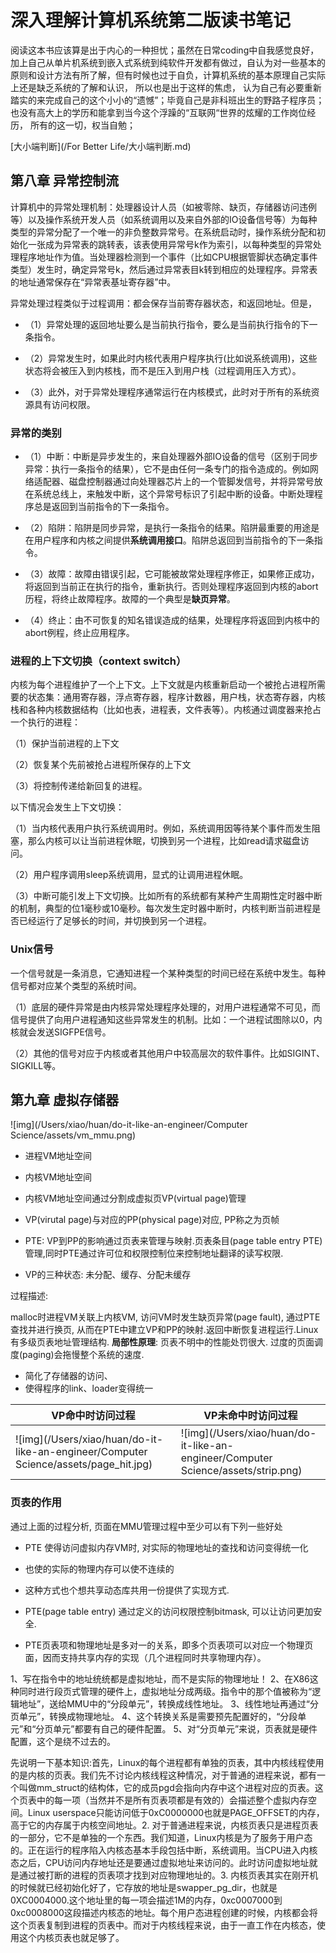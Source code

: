 # 深入理解计算机系统第二版读书笔记

阅读这本书应该算是出于内心的一种担忧；虽然在日常coding中自我感觉良好， 加上自己从单片机系统到嵌入式系统到纯软件开发都有做过，自认为对一些基本的原则和设计方法有所了解，但有时候也过于自负，计算机系统的基本原理自己实际上还是缺乏系统的了解和认识， 所以也是出于这样的焦虑， 认为自己有必要重新踏实的来完成自己的这个小小的“遗憾”；毕竟自己是非科班出生的野路子程序员；也没有高大上的学历和能拿到当今这个浮躁的“互联网“世界的炫耀的工作岗位经历， 所有的这一切，权当自勉；



[大小端判断](/For Better Life/大小端判断.md)

## 第八章 异常控制流

计算机中的异常处理机制：处理器设计人员（如被零除、缺页，存储器访问违例等）以及操作系统开发人员（如系统调用以及来自外部的IO设备信号等）为每种类型的异常分配了一个唯一的非负整数异常号。在系统启动时，操作系统分配和初始化一张成为异常表的跳转表，该表使用异常号k作为索引，以每种类型的异常处理程序地址作为值。当处理器检测到一个事件（比如CPU根据管脚状态确定事件类型）发生时，确定异常号k，然后通过异常表目k转到相应的处理程序。异常表的地址通常保存在“异常表基址寄存器”中。

异常处理过程类似于过程调用：都会保存当前寄存器状态，和返回地址。但是，

- （1）异常处理的返回地址要么是当前执行指令，要么是当前执行指令的下一条指令。

- （2）异常发生时，如果此时内核代表用户程序执行(比如说系统调用)，这些状态将会被压入到内核栈，而不是压入到用户栈（过程调用压入方式）。
- （3）此外，对于异常处理程序通常运行在内核模式，此时对于所有的系统资源具有访问权限。

### 异常的类别

- （1）中断：中断是异步发生的，来自处理器外部IO设备的信号（区别于同步异常：执行一条指令的结果），它不是由任何一条专门的指令造成的。例如网络适配器、磁盘控制器通过向处理器芯片上的一个管脚发信号，并将异常号放在系统总线上，来触发中断，这个异常号标识了引起中断的设备。中断处理程序总是返回到当前指令的下一条指令。

- （2）陷阱：陷阱是同步异常，是执行一条指令的结果。陷阱最重要的用途是在用户程序和内核之间提供**系统调用接口**。陷阱总返回到当前指令的下一条指令。

- （3）故障：故障由错误引起，它可能被故常处理程序修正，如果修正成功，将返回到当前正在执行的指令，重新执行。否则处理程序返回到内核的abort历程，将终止故障程序。故障的一个典型是**缺页异常**。

- （4）终止：由不可恢复的知名错误造成的结果，处理程序将返回到内核中的abort例程，终止应用程序。

### 进程的上下文切换（context switch）

内核为每个进程维护了一个上下文。上下文就是内核重新启动一个被抢占进程所需要的状态集：通用寄存器，浮点寄存器，程序计数器，用户栈，状态寄存器，内核栈和各种内核数据结构（比如也表，进程表，文件表等）。内核通过调度器来抢占一个执行的进程：

（1）保护当前进程的上下文

（2）恢复某个先前被抢占进程所保存的上下文

（3）将控制传递给新回复的进程。

以下情况会发生上下文切换：

（1）当内核代表用户执行系统调用时。例如，系统调用因等待某个事件而发生阻塞，那么内核可以让当前进程休眠，切换到另一个进程，比如read请求磁盘访问。

（2）用户程序调用sleep系统调用，显式的让调用进程休眠。

（3）中断可能引发上下文切换。比如所有的系统都有某种产生周期性定时器中断的机制，典型的位1毫秒或10毫秒。每次发生定时器中断时，内核判断当前进程是否已经运行了足够长的时间，并切换到另一个进程。

### Unix信号

一个信号就是一条消息，它通知进程一个某种类型的时间已经在系统中发生。每种信号都对应某个类型的系统时间。

（1）底层的硬件异常是由内核异常处理程序处理的，对用户进程通常不可见，而信号提供了向用户进程通知这些异常发生的机制。比如：一个进程试图除以0，内核就会发送SIGFPE信号。

（2）其他的信号对应于内核或者其他用户中较高层次的软件事件。比如SIGINT、SIGKILL等。



## 第九章 虚拟存储器



![img](/Users/xiao/huan/do-it-like-an-engineer/Computer Science/assets/vm_mmu.png)



- 进程VM地址空间

- 内核VM地址空间
- 内核VM地址空间通过分割成虚拟页VP(virtual page)管理
- VP(virutal page)与对应的PP(physical page)对应, PP称之为页帧
- PTE: VP到PP的影响通过页表来管理与映射.页表条目(page table entry PTE)管理,同时PTE通过许可位和权限控制位来控制地址翻译的读写权限.
- VP的三种状态: 未分配、缓存、分配未缓存

过程描述: 

malloc时进程VM关联上内核VM, 访问VM时发生缺页异常(page fault), 通过PTE查找并进行换页, 从而在PTE中建立VP和PP的映射.返回中断恢复进程运行.Linux有多级页表地址管理结构. **局部性原理**: 页表不明中的性能处罚很大. 过度的页面调度(paging)会拖慢整个系统的速度.

- 简化了存储器的访问、
- 使得程序的link、loader变得统一

| VP命中时访问过程                                             | VP未命中时访问过程                                           |
| ------------------------------------------------------------ | ------------------------------------------------------------ |
| ![img](/Users/xiao/huan/do-it-like-an-engineer/Computer Science/assets/page_hit.jpg) | ![img](/Users/xiao/huan/do-it-like-an-engineer/Computer Science/assets/strip.png) |



### 页表的作用

通过上面的过程分析, 页面在MMU管理过程中至少可以有下列一些好处

- PTE 使得访问虚拟内存VM时, 对实际的物理地址的查找和访问变得统一化
- 也使的实际的物理内存可以使不连续的
- 这种方式也个想共享动态库共用一份提供了实现方式.

- PTE(page table entry) 通过定义的访问权限控制bitmask, 可以让访问更加安全.
- PTE页表项和物理地址是多对一的关系，即多个页表项可以对应一个物理页面，因而支持共享内存的实现（几个进程同时共享物理内存）。

1、写在指令中的地址统统都是虚拟地址，而不是实际的物理地址！
2、在X86这种同时进行段页式管理的硬件上，虚拟地址分成两级。指令中的那个值被称为“逻辑地址”，送给MMU中的“分段单元”，转换成线性地址。
3、线性地址再通过“分页单元”，转换成物理地址。
4、这个转换关系是需要预先配置好的，“分段单元”和“分页单元”都要有自己的硬件配置。
5、对“分页单元”来说，页表就是硬件配置，这个是绕不过去的。



先说明一下基本知识:首先，Linux的每个进程都有单独的页表，其中内核线程使用的是内核的页表。我们先不讨论内核线程这种情况，对于普通的进程来说，都有一个叫做mm_struct的结构体，它的成员pgd会指向内存中这个进程对应的页表。这个页表中的每一项（当然并不是所有页表项都是有效的）会描述整个虚拟内存空间。Linux userspace只能访问低于0xC0000000也就是PAGE_OFFSET的内存，高于它的内存属于内核空间地址。2. 对于普通进程来说，内核页表只是进程页表的一部分，它不是单独的一个东西。我们知道，Linux内核是为了服务于用户态的。正在运行的程序陷入内核态基本手段包括中断，系统调用。当CPU进入内核态之后，CPU访问内存地址还是要通过虚拟地址来访问的。此时访问虚拟地址就是通过被打断的进程的页表项才找到对应物理地址的。3. 内核页表其实在刚开机的时候就已经初始化好了，它存放的地址是swapper_pg_dir，也就是0XC0004000.这个地址里的每一项会描述1M的内存，0xc0007000到0xc0008000这段描述内核态的地址。每个用户态进程创建的时候，内核都会将这个页表复制到进程的页表中。而对于内核线程来说，由于一直工作在内核态，使用这个内核页表也就足够了。